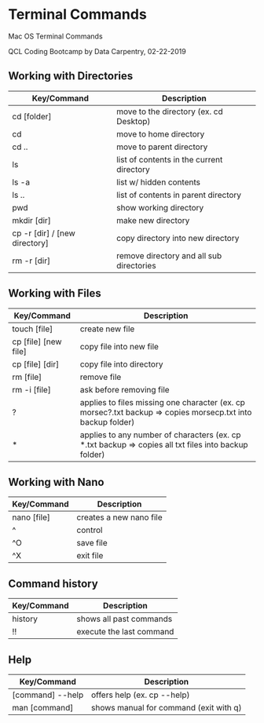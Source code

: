 # Terminal Commands
Mac OS Terminal Commands

QCL Coding Bootcamp by Data Carpentry, 02-22-2019

## Working with Directories
| Key/Command | Description |
| ----------- | ----------- |
| cd [folder] | move to the directory (ex. cd Desktop) |
| cd | move to home directory |
| cd .. | move to parent directory |
| ls | list of contents in the current directory |
| ls -a | list w/ hidden contents |
| ls .. | list of contents in parent directory |
| pwd | show working directory |
| mkdir [dir] | make new directory |
| cp -r [dir] / [new directory] | copy directory into new directory |
| rm -r [dir] | remove directory and all sub directories |


## Working with Files
| Key/Command | Description |
| ----------- | ----------- |
| touch [file] | create new file |
| cp [file] [new file] | copy file into new file |
| cp [file] [dir] | copy file into directory |
| rm [file] | remove file |
| rm -i [file] | ask before removing file |
| ? | applies to files missing one character (ex. cp morsec?.txt backup => copies morsecp.txt into backup folder) |
| * | applies to any number of characters (ex. cp *.txt backup => copies all txt files into backup folder) |


## Working with Nano
| Key/Command | Description |
| ----------- | ----------- |
| nano [file] | creates a new nano file |
| ^ | control |
| ^O | save file |
| ^X | exit file |

## Command history
| Key/Command | Description |
| ----------- | ----------- |
| history | shows all past commands |
| !! | execute the last command |

## Help
| Key/Command | Description |
| ----------- | ----------- |
| [command] --help | offers help (ex. cp --help) |
| man [command] | shows manual for command (exit with q) |

